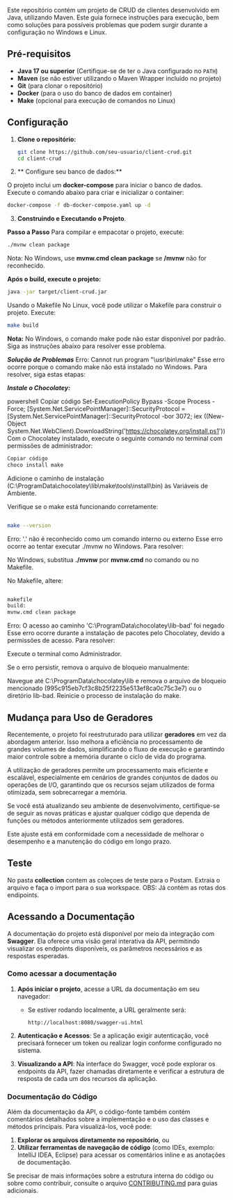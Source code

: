 Este repositório contém um projeto de CRUD de clientes desenvolvido em Java, utilizando Maven. Este guia fornece instruções para execução, bem como soluções para possíveis problemas que podem surgir durante a configuração no Windows e Linux.

## Pré-requisitos

- **Java 17 ou superior** (Certifique-se de ter o Java configurado no `PATH`)
- **Maven** (se não estiver utilizando o Maven Wrapper incluído no projeto)
- **Git** (para clonar o repositório)
- **Docker** (para o uso do banco de dados em container)
- **Make** (opcional para execução de comandos no Linux)

## Configuração

1. **Clone o repositório:**

   ```bash
   git clone https://github.com/seu-usuario/client-crud.git
   cd client-crud
2. ** Configure seu banco de dados:**

O projeto inclui um **docker-compose** para iniciar o banco de dados. 
Execute o comando abaixo para criar e inicializar o container:
  ```bash
  docker-compose -f db-docker-compose.yaml up -d
  ```
3. **Construindo e Executando o Projeto**.

**Passo a Passo**
Para compilar e empacotar o projeto, execute:

  ```bash
  ./mvnw clean package 
   ```

Nota: No Windows, use **mvnw.cmd clean package** se **/mvnw** não for reconhecido.

**Após o build, execute o projeto:**

   ```bash
   java -jar target/client-crud.jar
   ```

Usando o Makefile
No Linux, você pode utilizar o Makefile para construir o projeto. Execute:

   ```bash
   make build
   ```
**Nota:** No Windows, o comando make pode não estar disponível por padrão. Siga as instruções abaixo para resolver esse problema.

   ***Solução de Problemas***
Erro: Cannot run program "\usr\bin\make"
Esse erro ocorre porque o comando make não está instalado no Windows. Para resolver, siga estas etapas:

***Instale o Chocolatey:***

powershell
Copiar código
Set-ExecutionPolicy Bypass -Scope Process -Force; [System.Net.ServicePointManager]::SecurityProtocol = [System.Net.ServicePointManager]::SecurityProtocol -bor 3072; iex ((New-Object System.Net.WebClient).DownloadString('https://chocolatey.org/install.ps1'))
Com o Chocolatey instalado, execute o seguinte comando no terminal com permissões de administrador:

   ```bash
  Copiar código
  choco install make
   ```
Adicione o caminho de instalação (C:\ProgramData\chocolatey\lib\make\tools\install\bin) às Variáveis de Ambiente.

Verifique se o make está funcionando corretamente:

   ```bash

   make --version
   ```
Erro: '.' não é reconhecido como um comando interno ou externo
Esse erro ocorre ao tentar executar ./mvnw no Windows. Para resolver:

No Windows, substitua **./mvnw** por **mvnw.cmd** no comando ou no Makefile.

No Makefile, altere:
   ```bash
   
  makefile
  build:
  mvnw.cmd clean package
   ```

Erro: O acesso ao caminho 'C:\ProgramData\chocolatey\lib-bad' foi negado
Esse erro ocorre durante a instalação de pacotes pelo Chocolatey, devido a permissões de acesso. Para resolver:

Execute o terminal como Administrador.

Se o erro persistir, remova o arquivo de bloqueio manualmente:

Navegue até C:\ProgramData\chocolatey\lib e remova o arquivo de bloqueio mencionado (995c915eb7cf3c8b25f2235e513ef8ca0c75c3e7) ou o diretório lib-bad.
Reinicie o processo de instalação do make.


## Mudança para Uso de Geradores

Recentemente, o projeto foi reestruturado para utilizar **geradores** em vez da abordagem anterior. Isso melhora a 
eficiência no processamento de grandes volumes de dados, simplificando o fluxo de execução e garantindo maior controle 
sobre a memória durante o ciclo de vida do programa.

A utilização de geradores permite um processamento mais eficiente e escalável, especialmente em cenários de grandes 
conjuntos de dados ou operações de I/O, garantindo que os recursos sejam utilizados de forma otimizada, sem 
sobrecarregar a memória.

Se você está atualizando seu ambiente de desenvolvimento, certifique-se de seguir as novas práticas e 
ajustar qualquer código que dependa de funções ou métodos anteriormente utilizados sem geradores.

Este ajuste está em conformidade com a necessidade de melhorar o desempenho e a manutenção do código em longo prazo.

## **Teste**

No pasta **collection** contem as coleçoes de teste para o Postam.
Extraia o arquivo e faça o import para o sua workspace. 
OBS: Já contém as rotas dos endipoints.

## Acessando a Documentação

A documentação do projeto está disponível por meio da integração com **Swagger**. Ela oferece uma visão geral interativa da API, permitindo visualizar os endpoints disponíveis, os parâmetros necessários e as respostas esperadas.

### Como acessar a documentação

1. **Após iniciar o projeto**, acesse a URL da documentação em seu navegador:
   - Se estiver rodando localmente, a URL geralmente será:

     ```
     http://localhost:8080/swagger-ui.html
     ```

2. **Autenticação e Acessos**: Se a aplicação exigir autenticação, você precisará fornecer um token ou realizar login conforme configurado no sistema.

3. **Visualizando a API**: Na interface do Swagger, você pode explorar os endpoints da API, fazer chamadas diretamente e verificar a estrutura de resposta de cada um dos recursos da aplicação.

### Documentação do Código

Além da documentação da API, o código-fonte também contém comentários detalhados sobre a implementação e o uso das classes e métodos principais. Para visualizá-los, você pode:

1. **Explorar os arquivos diretamente no repositório**, ou
2. **Utilizar ferramentas de navegação de código** (como IDEs, exemplo: IntelliJ IDEA, Eclipse) para acessar os comentários inline e as anotações de documentação.

Se precisar de mais informações sobre a estrutura interna do código ou sobre como contribuir, consulte o arquivo [CONTRIBUTING.md](CONTRIBUTING.md) para guias adicionais.

